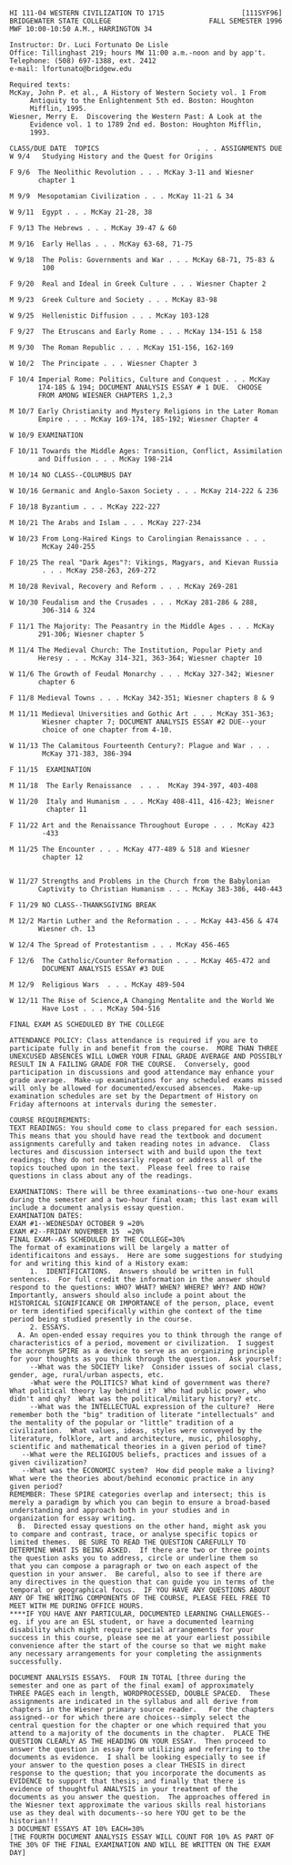 
    HI 111-04 WESTERN CIVILIZATION TO 1715                   [111SYF96]
    BRIDGEWATER STATE COLLEGE                        FALL SEMESTER 1996
    MWF 10:00-10:50 A.M., HARRINGTON 34
    
    Instructor: Dr. Luci Fortunato De Lisle
    Office: Tillinghast 219; hours MW 11:00 a.m.-noon and by app't.
    Telephone: (508) 697-1388, ext. 2412
    e-mail: lfortunato@bridgew.edu
    
    Required texts: 
    McKay, John P. et al., A History of Western Society vol. 1 From
         Antiquity to the Enlightenment 5th ed. Boston: Houghton 
         Mifflin, 1995.
    Wiesner, Merry E.  Discovering the Western Past: A Look at the
         Evidence vol. 1 to 1789 2nd ed. Boston: Houghton Mifflin,
         1993.
    
    CLASS/DUE DATE  TOPICS                        . . . ASSIGNMENTS DUE
    W 9/4   Studying History and the Quest for Origins
    
    F 9/6  The Neolithic Revolution . . . McKay 3-11 and Wiesner 
           chapter 1
    
    M 9/9  Mesopotamian Civilization . . . McKay 11-21 & 34
    
    W 9/11  Egypt . . . McKay 21-28, 38
    
    F 9/13 The Hebrews . . . McKay 39-47 & 60
    
    M 9/16  Early Hellas . . . McKay 63-68, 71-75
    
    W 9/18  The Polis: Governments and War . . . McKay 68-71, 75-83 &
            100
    
    F 9/20  Real and Ideal in Greek Culture . . . Wiesner Chapter 2
     
    M 9/23  Greek Culture and Society . . . McKay 83-98
    
    W 9/25  Hellenistic Diffusion . . . McKay 103-128
    
    F 9/27  The Etruscans and Early Rome . . . McKay 134-151 & 158
    
    M 9/30  The Roman Republic . . . McKay 151-156, 162-169
    
    W 10/2  The Principate . . . Wiesner Chapter 3
           
    F 10/4 Imperial Rome: Politics, Culture and Conquest . . . McKay
           174-185 & 194; DOCUMENT ANALYSIS ESSAY # 1 DUE.  CHOOSE 
           FROM AMONG WIESNER CHAPTERS 1,2,3
    
    M 10/7 Early Christianity and Mystery Religions in the Later Roman
           Empire . . . McKay 169-174, 185-192; Wiesner Chapter 4 
    
    W 10/9 EXAMINATION
    
    F 10/11 Towards the Middle Ages: Transition, Conflict, Assimilation
           and Diffusion . . . McKay 198-214
    
    M 10/14 NO CLASS--COLUMBUS DAY
    
    W 10/16 Germanic and Anglo-Saxon Society . . . McKay 214-222 & 236
    
    F 10/18 Byzantium . . . McKay 222-227
    
    M 10/21 The Arabs and Islam . . . McKay 227-234 
    
    W 10/23 From Long-Haired Kings to Carolingian Renaissance . . .
            McKay 240-255 
    
    F 10/25 The real "Dark Ages"?: Vikings, Magyars, and Kievan Russia
            . . . McKay 258-263, 269-272 
     
    M 10/28 Revival, Recovery and Reform . . . McKay 269-281
    
    W 10/30 Feudalism and the Crusades . . . McKay 281-286 & 288,
            306-314 & 324
    
    F 11/1 The Majority: The Peasantry in the Middle Ages . . . McKay
           291-306; Wiesner chapter 5 
    
    M 11/4 The Medieval Church: The Institution, Popular Piety and  
           Heresy . . . McKay 314-321, 363-364; Wiesner chapter 10
          
    W 11/6 The Growth of Feudal Monarchy . . . McKay 327-342; Wiesner
           chapter 6
    
    F 11/8 Medieval Towns . . . McKay 342-351; Wiesner chapters 8 & 9
           
    M 11/11 Medieval Universities and Gothic Art . . . McKay 351-363;
            Wiesner chapter 7; DOCUMENT ANALYSIS ESSAY #2 DUE--your
            choice of one chapter from 4-10. 
    
    W 11/13 The Calamitous Fourteenth Century?: Plague and War . . .
            McKay 371-383, 386-394
    
    F 11/15  EXAMINATION
    
    M 11/18  The Early Renaissance  . . .  McKay 394-397, 403-408
    
    W 11/20  Italy and Humanism . . . McKay 408-411, 416-423; Weisner
             chapter 11  
    
    F 11/22 Art and the Renaissance Throughout Europe . . . McKay 423
            -433
    
    M 11/25 The Encounter . . . McKay 477-489 & 518 and Wiesner 
            chapter 12  
    
    
    W 11/27 Strengths and Problems in the Church from the Babylonian
           Captivity to Christian Humanism . . . McKay 383-386, 440-443
    
    F 11/29 NO CLASS--THANKSGIVING BREAK
    
    M 12/2 Martin Luther and the Reformation . . . McKay 443-456 & 474
           Wiesner ch. 13  
    
    W 12/4 The Spread of Protestantism . . . McKay 456-465
    
    F 12/6  The Catholic/Counter Reformation . . . McKay 465-472 and
            DOCUMENT ANALYSIS ESSAY #3 DUE
    
    M 12/9  Religious Wars  . . . McKay 489-504
    
    W 12/11 The Rise of Science,A Changing Mentalite and the World We
            Have Lost . . . McKay 504-516
    
    FINAL EXAM AS SCHEDULED BY THE COLLEGE
    
    ATTENDANCE POLICY: Class attendance is required if you are to
    participate fully in and benefit from the course.  MORE THAN THREE
    UNEXCUSED ABSENCES WILL LOWER YOUR FINAL GRADE AVERAGE AND POSSIBLY
    RESULT IN A FAILING GRADE FOR THE COURSE.  Conversely, good
    participation in discussions and good attendance may enhance your
    grade average.  Make-up examinations for any scheduled exams missed
    will only be allowed for documented/excused absences.  Make-up
    examination schedules are set by the Department of History on
    Friday afternoons at intervals during the semester.
    
    COURSE REQUIREMENTS:
    TEXT READINGS: You should come to class prepared for each session. 
    This means that you should have read the textbook and document
    assignments carefully and taken reading notes in advance.  Class
    lectures and discussion intersect with and build upon the text
    readings; they do not necessarily repeat or address all of the
    topics touched upon in the text.  Please feel free to raise
    questions in class about any of the readings.
    
    EXAMINATIONS: There will be three examinations--two one-hour exams
    during the semester and a two-hour final exam; this last exam will
    include a document analysis essay question.  
    EXAMINATION DATES:
    EXAM #1--WEDNESDAY OCTOBER 9 =20%
    EXAM #2--FRIDAY NOVEMBER 15  =20%
    FINAL EXAM--AS SCHEDULED BY THE COLLEGE=30%
    The format of examinations will be largely a matter of
    identificaitons and essays.  Here are some suggestions for studying
    for and writing this kind of a History exam:
         1.  IDENTIFICATIONS.  Answers should be written in full
    sentences.  For full credit the information in the answer should
    respond to the questions: WHO? WHAT? WHEN? WHERE? WHY? AND HOW? 
    Importantly, answers should also include a point about the
    HISTORICAL SIGNIFICANCE OR IMPORTANCE of the person, place, event
    or term identified specifically within ghe context of the time
    period being studied presently in the course.
         2. ESSAYS.  
      A. An open-ended essay requires you to think through the range of
    characteristics of a period, movement or civilization.  I suggest
    the acronym SPIRE as a device to serve as an organizing principle
    for your thoughts as you think through the question.  Ask yourself:
         --What was the SOCIETY like?  Consider issues of social class,
    gender, age, rural/urban aspects, etc.
         -What were the POLITICS? What kind of government was there? 
    What political theory lay behind it?  Who had public power, who
    didn't and qhy?  What was the political/military history? etc.
         --What was the INTELLECTUAL expression of the culture?  Here
    remember both the "big" tradition of literate "intellectuals" and
    the mentality of the popular or "little" tradition of a
    civilization.  What values, ideas, styles were conveyed by the
    literature, folklore, art and architecture, music, philosophy,
    scientific and mathematical theories in a given period of time?
       --What were the RELIGIOUS beliefs, practices and issues of a
    given civilization? 
       --What was the ECONOMIC system?  How did people make a living?
    What were the theories about/behind economic practice in any
    given period?
    REMEMBER: These SPIRE categories overlap and intersect; this is
    merely a paradigm by which you can begin to ensure a broad-based
    understanding and approach both in your studies and in
    organization for essay writing.
      B.  Directed essay questions on the other hand, might ask you
    to compare and contrast, trace, or analyse specific topics or
    limited themes.  BE SURE TO READ THE QUESTION CAREFULLY TO
    DETERMINE WHAT IS BEING ASKED.  If there are two or three points
    the question asks you to address, circle or underline them so
    that you can compose a paragraph or two on each aspect of the
    question in your answer.  Be careful, also to see if there are
    any directives in the question that can guide you in terms of the
    temporal or geographical focus.  IF YOU HAVE ANY QUESTIONS ABOUT
    ANY OF THE WRITING COMPONENTS OF THE COURSE, PLEASE FEEL FREE TO
    MEET WITH ME DURING OFFICE HOURS.
    ****IF YOU HAVE ANY PARTICULAR, DOCUMENTED LEARNING CHALLENGES--
    eg. if you are an ESL student, or have a documented learning
    disability which might require special arrangements for your
    success in this course, please see me at your earliest possibile
    convenience after the start of the course so that we might make
    any necessary arrangements for your completing the assignments
    successfully.
    
    DOCUMENT ANALYSIS ESSAYS.  FOUR IN TOTAL [three during the
    semester and one as part of the final exam] of approximately
    THREE PAGES each in length, WORDPROCESSED, DOUBLE SPACED.  These
    assignments are indicated in the syllabus and all derive from
    chapters in the Wiesner primary source reader.   For the chapters
    assigned--or for which there are choices--simply select the
    central question for the chapter or one which required that you
    attend to a majority of the documents in the chapter.  PLACE THE
    QUESTION CLEARLY AS THE HEADING ON YOUR ESSAY.  Then proceed to
    answer the question in essay form utilizing and referring to the
    documents as evidence.  I shall be looking especially to see if
    your answer to the question poses a clear THESIS in direct
    response to the question; that you incorporate the documents as
    EVIDENCE to support that thesis; and finally that there is
    evidence of thoughtful ANALYSIS in your treatment of the
    documents as you answer the question.  The approaches offered in
    the Wiesner text approximate the various skills real historians
    use as they deal with documents--so here YOU get to be the
    historian!!!
    3 DOCUMENT ESSAYS AT 10% EACH=30%
    [THE FOURTH DOCUMENT ANALYSIS ESSAY WILL COUNT FOR 10% AS PART OF
    THE 30% OF THE FINAL EXAMINATION AND WILL BE WRITTEN ON THE EXAM
    DAY]
    

